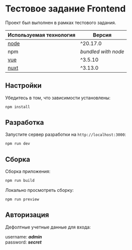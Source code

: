 # Тестовое задание Frontend

Проект был выполнен в рамках тестового задания.

| Используемая технология | Версия |
|-|-|
| [node](https://nodejs.org) | ^20.17.0 |
| npm | _bundled with node_ |
| [vue](https://vuejs.org)   | ^3.5.10   |
| [nuxt](https://nuxt.com)   | ^3.13.0   |

## Настройки

Убедитесь в том, что зависимости установлены:

```bash
npm install
```

## Разработка

Запустите сервер разработки на `http://localhost:3000`:

```bash
npm run dev
```

## Сборка

Сборка приложения:

```bash
npm run build
```

Локально просмотреть сборку:

```bash
npm run preview
```
## Авторизация
Дефолтные учетные данные для входа:

username: ***admin***  
password: ***secret***